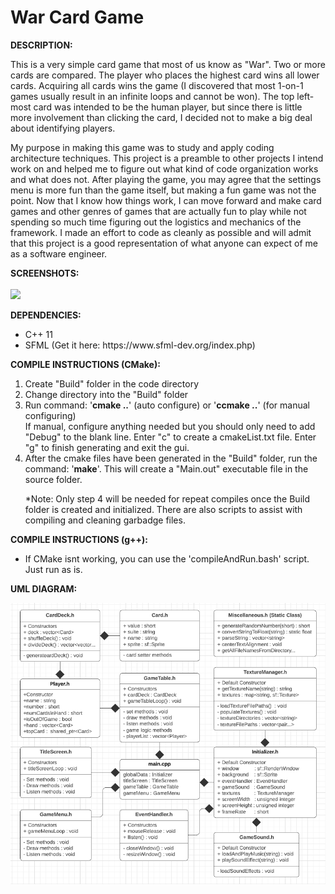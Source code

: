 <h1>War Card Game</h1>

<b>DESCRIPTION:</b>
<p>This is a very simple card game that most of us know as "War". Two or more cards are compared. The player who places the highest card wins all lower cards. Acquiring all cards wins the game (I discovered that most 1-on-1 games usually result in an infinite loops and cannot be won). The top left-most card was intended to be the human player, but since there is little more involvement than clicking the card, I decided not to make a big deal about identifying players.</p>
<p>My purpose in making this game was to study and apply coding architecture techniques. This project is a preamble to other projects I intend work on and  helped me to figure out what kind of code organization works and what does not. After playing the game, you may agree that the settings menu is more fun than the game itself, but making a fun game was not the point. Now that I know how things work, I can move forward and make card games and other genres of games that are actually fun to play while not spending so much time figuring out the logistics and mechanics of the framework. I made an effort to code as cleanly as possible and will admit that this project is a good representation of what anyone can expect of me as a software engineer.</p>
<b>SCREENSHOTS:</b>
<br><br>
<image src="Images/Screenshot.png"></image>

<b>DEPENDENCIES:</b>
<ul><li>C++ 11</li>
    <li>SFML (Get it here: https://www.sfml-dev.org/index.php)</li></ul>

<b>COMPILE INSTRUCTIONS (CMake):</b>
<ol><li>Create "Build" folder in the code directory</li>
    <li>Change directory into the "Build" folder</li>
    <li>Run command: '<b>cmake ..</b>' (auto configure) or '<b>ccmake ..</b>' (for manual configuring)<br> 
    	If manual, configure anything needed but you should only need to add "Debug" to the blank line.
        Enter "c" to create a cmakeList.txt file. Enter "g" to finish generating and exit the gui.</li>
    <li>After the cmake files have been generated in the "Build" folder, run the command: '<b>make</b>'. 
        This will create a "Main.out" executable file in the source folder.</li>
    <p>*Note: Only step 4 will be needed for repeat compiles once the Build folder is created and 
        initialized. There are also scripts to assist with compiling and cleaning garbadge files.</p></ol>

<b>COMPILE INSTRUCTIONS (g++):</b>
    <ul><li>If CMake isnt working, you can use the 'compileAndRun.bash' script. Just run as is.</li></ul>

<b>UML DIAGRAM:</b>

![](Images/Game_UML_Diagram.png)
